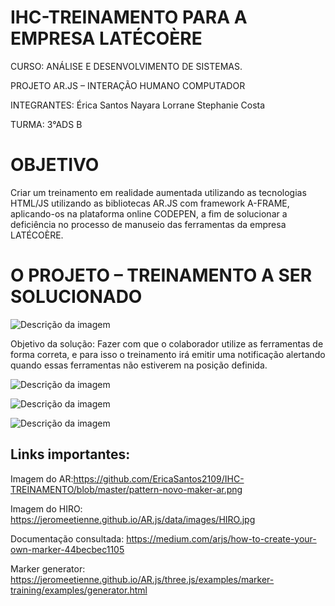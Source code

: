 # IHC-TREINAMENTO PARA A EMPRESA LATÉCOÈRE

CURSO: ANÁLISE E DESENVOLVIMENTO DE SISTEMAS.

PROJETO AR.JS – INTERAÇÃO HUMANO COMPUTADOR

INTEGRANTES:
Érica Santos
Nayara Lorrane
Stephanie Costa

TURMA:  3°ADS B


<h1>OBJETIVO</h1>
Criar um treinamento em realidade aumentada utilizando as tecnologias HTML/JS utilizando as bibliotecas AR.JS com framework A-FRAME, aplicando-os na plataforma online CODEPEN, a fim de solucionar a deficiência no processo de manuseio das ferramentas da empresa LATÉCOÈRE.

<h1>O PROJETO – TREINAMENTO A SER SOLUCIONADO</h1>

 
<p><img src="https://i.imgur.com/MSj1mCo.png" alt="Descrição da imagem"/><p>

Objetivo da solução: Fazer com que o colaborador utilize as ferramentas de forma correta, e para isso o treinamento irá emitir uma notificação alertando quando essas ferramentas não estiverem na posição definida. 

<p><img src="https://i.imgur.com/kR7t0Qr.png" alt="Descrição da imagem"/><p>
<p><img src="https://i.imgur.com/KXKhKht.png" alt="Descrição da imagem"/><p>
<p><img src="https://i.imgur.com/eHB44vC.png" alt="Descrição da imagem"/><p>

<h2>Links importantes:</h2> 

Imagem do AR:https://github.com/EricaSantos2109/IHC-TREINAMENTO/blob/master/pattern-novo-maker-ar.png

Imagem do HIRO: https://jeromeetienne.github.io/AR.js/data/images/HIRO.jpg

Documentação consultada: https://medium.com/arjs/how-to-create-your-own-marker-44becbec1105

Marker generator: https://jeromeetienne.github.io/AR.js/three.js/examples/marker-training/examples/generator.html
